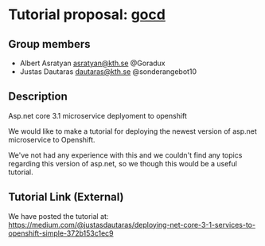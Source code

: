 # Tutorial proposal: [gocd](https://www.gocd.org/pipelines-as-code.html)
##  Group members

 - Albert Asratyan asratyan@kth.se @Goradux
 - Justas Dautaras dautaras@kth.se @sonderangebot10

## Description
Asp.net core 3.1 microservice deplyoment to openshift

We would like to make a tutorial for deploying the newest version of asp.net microservice to Openshift.

We've not had any experience with this and we couldn't find any topics regarding this version of asp.net, so we though this would be a useful tutorial.

## Tutorial Link (External)
We have posted the tutorial at: https://medium.com/@justasdautaras/deploying-net-core-3-1-services-to-openshift-simple-372b153c1ec9
